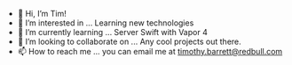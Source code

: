 - 👋 Hi, I’m Tim!
- 👀 I’m interested in ... Learning new technologies 
- 🌱 I’m currently learning ... Server Swift with Vapor 4
- 💞️ I’m looking to collaborate on ... Any cool projects out there.
- 📫 How to reach me ... you can email me at timothy.barrett@redbull.com

<!---
timthehelopilot/timthehelopilot is a ✨ special ✨ repository because its `README.md` (this file) appears on your GitHub profile.
You can click the Preview link to take a look at your changes.
--->
